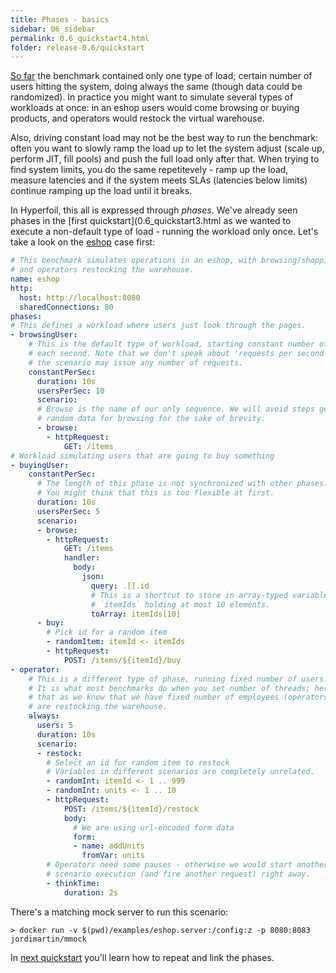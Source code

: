 ```yaml
---
title: Phases - basics
sidebar: 06_sidebar
permalink: 0.6_quickstart4.html
folder: release-0.6/quickstart
---
```


[So far](0.6_quickstart3.html) the benchmark contained only one type of load; certain number of users hitting the system, doing always the same (though data could be randomized). In practice you might want to simulate several types of workloads at once: in an eshop users would come browsing or buying products, and operators would restock the virtual warehouse.

Also, driving constant load may not be the best way to run the benchmark: often you want to slowly ramp the load up to let the system adjust (scale up, perform JIT, fill pools) and push the full load only after that. When trying to find system limits, you do the same repetitevely - ramp up the load, measure latencies and if the system meets SLAs (latencies below limits) continue ramping up the load until it breaks.

In Hyperfoil, this all is expressed through *phases*. We've already seen phases in the [first quickstart](0.6_quickstart3.html as we wanted to execute a non-default type of load - running the workload only once. Let's take a look on the [eshop](https://github.com/Hyperfoil/Hyperfoil/blob/release-0.6/distribution/src/main/resources/examples/eshop.hf.yaml) case first:

```yaml
# This benchmark simulates operations in an eshop, with browsing/shopping users
# and operators restocking the warehouse.
name: eshop
http:
  host: http://localhost:8080
  sharedConnections: 80
phases:
# This defines a workload where users just look through the pages.
- browsingUser:
    # This is the default type of workload, starting constant number of users
    # each second. Note that we don't speak about 'requests per second' as
    # the scenario may issue any number of requests.
    constantPerSec:
      duration: 10s
      usersPerSec: 10
      scenario:
      # Browse is the name of our only sequence. We will avoid steps generating
      # random data for browsing for the sake of brevity.
      - browse:
        - httpRequest:
            GET: /items
# Workload simulating users that are going to buy something
- buyingUser:
    constantPerSec:
      # The length of this phase is not synchronized with other phases.
      # You might think that this is too flexible at first.
      duration: 10s
      usersPerSec: 5
      scenario:
      - browse:
        - httpRequest:
            GET: /items
            handler:
              body:
                json:
                  query: .[].id
                  # This is a shortcut to store in array-typed variable
                  # `itemIds` holding at most 10 elements.
                  toArray: itemIds[10]
      - buy:
        # Pick id for a random item
        - randomItem: itemId <- itemIds
        - httpRequest:
            POST: /items/${itemId}/buy
- operator:
    # This is a different type of phase, running fixed number of users.
    # It is what most benchmarks do when you set number of threads; here we use
    # that as we know that we have fixed number of employees (operators) who
    # are restocking the warehouse.
    always:
      users: 5
      duration: 10s
      scenario:
      - restock:
        # Select an id for random item to restock
        # Variables in different scenarios are completely unrelated.
        - randomInt: itemId <- 1 .. 999
        - randomInt: units <- 1 .. 10
        - httpRequest:
            POST: /items/${itemId}/restock
            body:
              # We are using url-encoded form data
              form:
              - name: addUnits
                fromVar: units
        # Operators need some pauses - otherwise we would start another
        # scenario execution (and fire another request) right away.
        - thinkTime:
            duration: 2s

```
There's a matching mock server to run this scenario:
```
> docker run -v $(pwd)/examples/eshop.server:/config:z -p 8080:8083 jordimartin/mmock
```

In [next quickstart](0.6_quickstart5.html) you'll learn how to repeat and link the phases.
